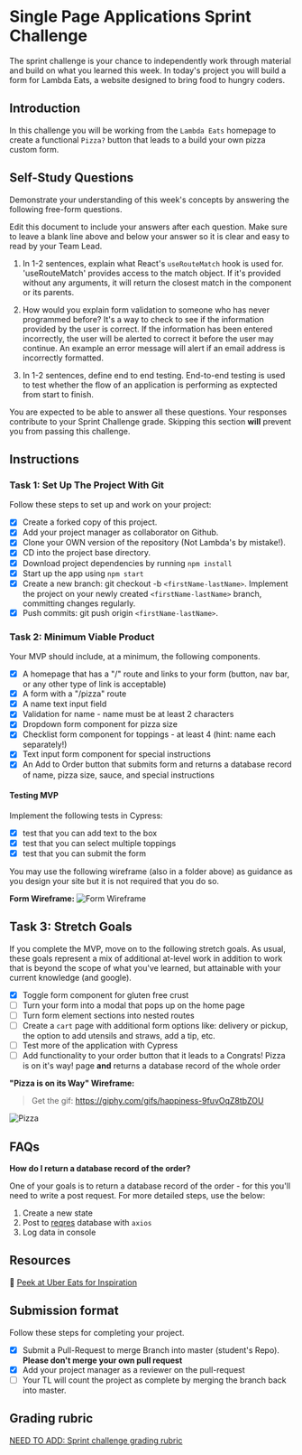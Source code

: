 # Single Page Applications Sprint Challenge

The sprint challenge is your chance to independently work through material and build on what you learned this week. In today's project you will build a form for Lambda Eats, a website designed to bring food to hungry coders.

## Introduction

In this challenge you will be working from the `Lambda Eats` homepage to create a functional `Pizza?` button that leads to a build your own pizza custom form.

## **Self-Study Questions**

Demonstrate your understanding of this week's concepts by answering the following free-form questions.

Edit this document to include your answers after each question. Make sure to leave a blank line above and below your answer so it is clear and easy to read by your Team Lead.

1. In 1-2 sentences, explain what React's `useRouteMatch` hook is used for.
   'useRouteMatch' provides access to the match object. If it's provided without any arguments, it will return the closest match in the component or its parents.

2. How would you explain form validation to someone who has never programmed before?
   It's a way to check to see if the information provided by the user is correct. If the information has been entered incorrectly, the user will be alerted to correct it before the user may continue. An example an error message will alert if an email address is incorrectly formatted.

3. In 1-2 sentences, define end to end testing.
   End-to-end testing is used to test whether the flow of an application is performing as exptected from start to finish.

You are expected to be able to answer all these questions. Your responses contribute to your Sprint Challenge grade. Skipping this section **will** prevent you from passing this challenge.

## Instructions

### Task 1: Set Up The Project With Git

Follow these steps to set up and work on your project:

- [x] Create a forked copy of this project.
- [x] Add your project manager as collaborator on Github.
- [x] Clone your OWN version of the repository (Not Lambda's by mistake!).
- [x] CD into the project base directory.
- [x] Download project dependencies by running `npm install`
- [x] Start up the app using `npm start`
- [x] Create a new branch: git checkout -b `<firstName-lastName>`. Implement the project on your newly created `<firstName-lastName>` branch, committing changes regularly.
- [x] Push commits: git push origin `<firstName-lastName>`.

### Task 2: Minimum Viable Product

Your MVP should include, at a minimum, the following components.

- [x] A homepage that has a "/" route and links to your form (button, nav bar, or any other type of link is acceptable)
- [x] A form with a "/pizza" route
- [x] A name text input field
- [x] Validation for name - name must be at least 2 characters
- [x] Dropdown form component for pizza size
- [x] Checklist form component for toppings - at least 4 (hint: name each separately!)
- [x] Text input form component for special instructions
- [x] An Add to Order button that submits form and returns a database record of name, pizza size, sauce, and special instructions

#### Testing MVP

Implement the following tests in Cypress:

- [x] test that you can add text to the box
- [x] test that you can select multiple toppings
- [x] test that you can submit the form

You may use the following wireframe (also in a folder above) as guidance as you design your site but it is not required that you do so.

**Form Wireframe:**
![Form Wireframe](https://i.imgur.com/ii7wc0u.png)

## Task 3: Stretch Goals

If you complete the MVP, move on to the following stretch goals. As usual, these goals represent a mix of additional at-level work in addition to work that is beyond the scope of what you've learned, but attainable with your current knowledge (and google).

- [x] Toggle form component for gluten free crust
- [ ] Turn your form into a modal that pops up on the home page
- [ ] Turn form element sections into nested routes
- [ ] Create a `cart` page with additional form options like: delivery or pickup, the option to add utensils and straws, add a tip, etc.
- [ ] Test more of the application with Cypress
- [ ] Add functionality to your order button that it leads to a Congrats! Pizza is on it's way! page **and** returns a database record of the whole order

**"Pizza is on its Way" Wireframe:**

> Get the gif: https://giphy.com/gifs/happiness-9fuvOqZ8tbZOU

![Pizza](https://i.imgur.com/AkId0mo.gif)

## FAQs

**How do I return a database record of the order?**

One of your goals is to return a database record of the order - for this you'll need to write a post request. For more detailed steps, use the below:

1. Create a new state
2. Post to [reqres](https://reqres.in/) database with `axios`
3. Log data in console

## Resources

👀 [Peek at Uber Eats for Inspiration](https://ubereats.com/)

## Submission format

Follow these steps for completing your project.

- [x] Submit a Pull-Request to merge <firstName-lastName> Branch into master (student's Repo). **Please don't merge your own pull request**
- [x] Add your project manager as a reviewer on the pull-request
- [ ] Your TL will count the project as complete by merging the branch back into master.

## Grading rubric

[NEED TO ADD: Sprint challenge grading rubric](https://www.notion.so/e7b32e56ebad4f57b3521efb886f4508)
